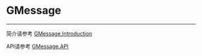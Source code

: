 # GMessage
---


简介请参考 [GMessage.Introduction](articles/GMessage.Introduction.md)

API请参考 [GMessage.API](api/index.md)
